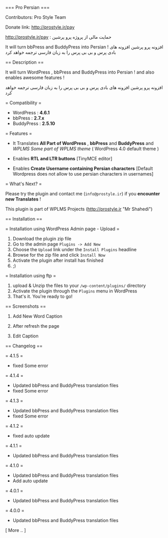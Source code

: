 === Pro Persian ===

Contributors: Pro Style Team

Donate link: http://prostyle.ir/pay

http://prostyle.ir/pay : حمایت مالی از پروژه پرو پرشین

It will turn bbPress and BuddyPress into Persian !
افزونه پرو پرشین افزونه های بادی پرس و بی بی پرس را به زبان فارسی ترجمه خواهد کرد  

== Description ==

It will turn WordPress , bbPress and BuddyPress into Persian ! and also enables awesome features !

افزونه پرو پرشین افزونه های بادی پرس و بی بی پرس را به زبان فارسی ترجمه خواهد کرد  

= Compatibility =

*   WordPress : **4.6.1**
*   bbPress : **2.7.x**
*   BuddyPress : **2.5.10**


= Features =

*   It Translates **All Part of WordPress** , **bbPress** and **BuddyPress** and *WPLMS Some part of WPLMS theme* ( WordPress 4.0 default theme )
*   Enables **RTL and LTR buttons** [TinyMCE editor]

*   Enables **Create Username containing Persian characters** [Default Wordpress does not allow to use persian characters in usernames]



= What's Next? =


Please try the plugin and contact me (`info@prostyle.ir`) if you **encounter new Translates** !


This plugin is part of WPLMS Projects (http://prostyle.ir "Mr Shahedi")


== Installation ==

= Installation using WordPress Admin page - Upload =

1. Download the plugin zip file
2. Go to the admin page `Plugins -> Add New`
3. Choose the `Upload` link under the `Install Plugins` headline
4. Browse for the zip file and click `Install Now`
5. Activate the plugin after install has finished
6. ;)


= Installation using ftp =

1. upload & Unzip the files to your `/wp-content/plugins/` directory
2. Activate the plugin through the `Plugins` menu in WordPress
3. That's it.  You're ready to go!

== Screenshots ==

1. Add New Word Caption

2. After refresh the page

3. Edit Caption

== Changelog ==

= 4.1.5 =
* fixed Some error

= 4.1.4 =
* Updated bbPress and BuddyPress translation files
* fixed Some error

= 4.1.3 =
* Updated bbPress and BuddyPress translation files
* fixed Some error

= 4.1.2 =
* fixed auto update

= 4.1.1 =
* Updated bbPress and BuddyPress translation files

= 4.1.0 =
* Updated bbPress and BuddyPress translation files
* Add auto update 

= 4.0.1 =
* Updated bbPress and BuddyPress translation files

= 4.0.0 =
* Updated bbPress and BuddyPress translation files

[ More .. ]




